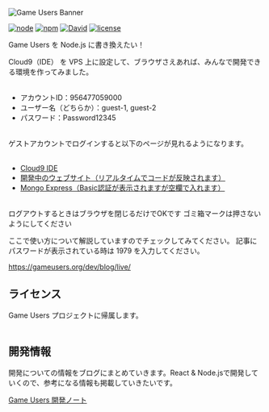 <!-- # [Game Users](https://gameusers.org/) -->
![Game Users Banner](https://gameusers.org/assets/img/social/ogp_image.jpg)


[![node](https://img.shields.io/badge/node-v8.11.1-lightgrey.svg)](https://nodejs.org/ja/)
[![npm](https://img.shields.io/badge/npm-v5.6.0-blue.svg)](https://www.npmjs.com/)
[![David](https://img.shields.io/david/expressjs/express.svg)]()
[![license](https://img.shields.io/badge/license-Game%20Users%20Project-blue.svg)](https://github.com/gameusers/web/blob/master/LICENSE.txt)

Game Users を Node.js に書き換えたい！

Cloud9（IDE） を VPS 上に設定して、ブラウザさえあれば、みんなで開発できる環境を作ってみました。
<br><br>

- アカウントID：956477059000
- ユーザー名（どちらか）：guest-1, guest-2
- パスワード：Password12345
<br><br>

ゲストアカウントでログインすると以下のページが見れるようになります。
<br><br>

- [Cloud9 IDE](https://us-west-2.console.aws.amazon.com/cloud9/ide/df44294c8853471b8ddd609c09af06f3)
- [開発中のウェブサイト（リアルタイムでコードが反映されます）](https://df44294c8853471b8ddd609c09af06f3.vfs.cloud9.us-west-2.amazonaws.com/)
- [Mongo Express（Basic認証が表示されますが空欄で入れます）](https://df44294c8853471b8ddd609c09af06f3.vfs.cloud9.us-west-2.amazonaws.com:8081/)
<br><br>

ログアウトするときはブラウザを閉じるだけでOKです
ゴミ箱マークは押さないようにしてください

ここで使い方について解説していますのでチェックしてみてください。
記事にパスワードが表示されている時は 1979 を入力してください。

https://gameusers.org/dev/blog/live/


## ライセンス

Game Users プロジェクトに帰属します。
<br /><br />


## 開発情報

開発についての情報をブログにまとめていきます。React & Node.jsで開発していくので、参考になる情報も掲載していきたいです。

[Game Users 開発ノート](https://gameusers.org/dev/blog/)
